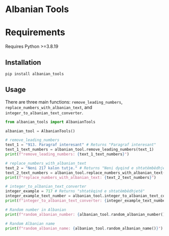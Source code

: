 # Albanian Tools

# Requirements
Requires Python >=3.8.19

## Installation 
```python
pip install albanian_tools
```

## Usage

There are three main functions: `remove_leading_numbers`, `replace_numbers_with_albanian_text`, and `integer_to_albanian_text_converter`.

```python
from albanian_tools import AlbanianTools

albanian_tool = AlbanianTools()

# remove_leading_numbers
text_1 = "913. Paragraf interesant" # Returns "Paragraf interesant"
text_1_text_numbers = albanian_tool.remove_leading_numbers(text_1)
print(f"remove_leading_numbers: {text_1_text_numbers}")

# replace_numbers_with_albanian_text
text_2 = "Neni 217 kalon tutje." # Returns "Neni dyqind e shtatëmbëdhjetë kalon tutje."
text_2_text_numbers = albanian_tool.replace_numbers_with_albanian_text(text_2)
print(f"replace_numbers_with_albanian_text: {text_2_text_numbers}")

# integer_to_albanian_text_converter
integer_example = 717 # Returns "shtatëqind e shtatëmbëdhjetë"
integer_example_text_number = albanian_tool.integer_to_albanian_text_converter(integer_example)
print(f"integer_to_albanian_text_converter: {integer_example_text_number}")

# Random number in Albanian
print(f"random_albanian_number: {albanian_tool.random_albanian_number()}")

# Random Albanian name
print(f"random_albanian_name: {albanian_tool.random_albanian_name()}")
```